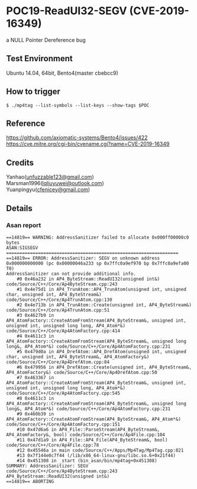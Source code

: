 # POC19-ReadUI32-SEGV (CVE-2019-16349)
a NULL Pointer Dereference bug
## Test Environment
Ubuntu 14.04, 64bit, Bento4(master cbebcc9)

## How to trigger
`$ ./mp4tag --list-symbols --list-keys --show-tags $POC`

## Reference
https://github.com/axiomatic-systems/Bento4/issues/422  
https://cve.mitre.org/cgi-bin/cvename.cgi?name=CVE-2019-16349

## Credits
Yanhao(unfuzzable123@gmail.com)  
Marsman1996(lqliuyuwei@outlook.com)  
Yuanpingyu(cfenicey@gmail.com)

## Details
### Asan report
```
==14819== WARNING: AddressSanitizer failed to allocate 0x000ff00000c0 bytes
ASAN:SIGSEGV
=================================================================
==14819== ERROR: AddressSanitizer: SEGV on unknown address 0x000000000000 (pc 0x00000046a233 sp 0x7ffc0a9ef970 bp 0x7ffc0a9efa00 T0)
AddressSanitizer can not provide additional info.
    #0 0x46a232 in AP4_ByteStream::ReadUI32(unsigned int&) code/Source/C++/Core/Ap4ByteStream.cpp:243
    #1 0x4e75d1 in AP4_TrunAtom::AP4_TrunAtom(unsigned int, unsigned char, unsigned int, AP4_ByteStream&) code/Source/C++/Core/Ap4TrunAtom.cpp:130
    #2 0x4e713b in AP4_TrunAtom::Create(unsigned int, AP4_ByteStream&) code/Source/C++/Core/Ap4TrunAtom.cpp:51
    #3 0x4627b9 in AP4_AtomFactory::CreateAtomFromStream(AP4_ByteStream&, unsigned int, unsigned int, unsigned long long, AP4_Atom*&) code/Source/C++/Core/Ap4AtomFactory.cpp:414
    #4 0x4611c3 in AP4_AtomFactory::CreateAtomFromStream(AP4_ByteStream&, unsigned long long&, AP4_Atom*&) code/Source/C++/Core/Ap4AtomFactory.cpp:231
    #5 0x479d0a in AP4_DrefAtom::AP4_DrefAtom(unsigned int, unsigned char, unsigned int, AP4_ByteStream&, AP4_AtomFactory&) code/Source/C++/Core/Ap4DrefAtom.cpp:84
    #6 0x479956 in AP4_DrefAtom::Create(unsigned int, AP4_ByteStream&, AP4_AtomFactory&) code/Source/C++/Core/Ap4DrefAtom.cpp:50
    #7 0x463367 in AP4_AtomFactory::CreateAtomFromStream(AP4_ByteStream&, unsigned int, unsigned int, unsigned long long, AP4_Atom*&) code/Source/C++/Core/Ap4AtomFactory.cpp:545
    #8 0x4611c3 in AP4_AtomFactory::CreateAtomFromStream(AP4_ByteStream&, unsigned long long&, AP4_Atom*&) code/Source/C++/Core/Ap4AtomFactory.cpp:231
    #9 0x460b39 in AP4_AtomFactory::CreateAtomFromStream(AP4_ByteStream&, AP4_Atom*&) code/Source/C++/Core/Ap4AtomFactory.cpp:151
    #10 0x47d6a6 in AP4_File::ParseStream(AP4_ByteStream&, AP4_AtomFactory&, bool) code/Source/C++/Core/Ap4File.cpp:104
    #11 0x47d1a9 in AP4_File::AP4_File(AP4_ByteStream&, bool) code/Source/C++/Core/Ap4File.cpp:78
    #12 0x45546a in main code/Source/C++/Apps/Mp4Tag/Mp4Tag.cpp:821
    #13 0x7f144e0c7f44 (/lib/x86_64-linux-gnu/libc.so.6+0x21f44)
    #14 0x451308 in _start (bin_asan/bin/mp4tag+0x451308)
SUMMARY: AddressSanitizer: SEGV code/Source/C++/Core/Ap4ByteStream.cpp:243 AP4_ByteStream::ReadUI32(unsigned int&)
==14819== ABORTING
```
